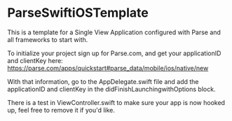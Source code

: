 # ParseSwiftiOSTemplate
This is a template for a Single View Application configured with Parse and all frameworks to start with.

To initialize your project sign up for Parse.com, and get your applicationID and clientKey here: https://parse.com/apps/quickstart#parse_data/mobile/ios/native/new 

With that information, go to the AppDelegate.swift file and add the applicationID and clientKey in the didFinishLaunchingwithOptions block.

There is a test in ViewController.swift to make sure your app is now hooked up, feel free to remove it if you'd like. 

